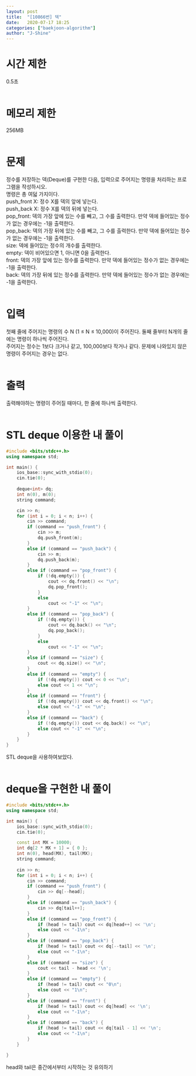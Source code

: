 ```yaml
---
layout: post
title:  "[10866번] 덱"
date:   2020-07-17 18:25
categories: ["baekjoon-algorithm"]
author: "J-Shine"
---
```

# 시간 제한
0.5초<br><br>

# 메모리 제한
256MB<br><br>

# 문제  
정수를 저장하는 덱(Deque)를 구현한 다음, 입력으로 주어지는 명령을 처리하는 프로그램을 작성하시오.<br>
명령은 총 여덟 가지이다.<br>
push_front X: 정수 X를 덱의 앞에 넣는다.<br>
push_back X: 정수 X를 덱의 뒤에 넣는다.<br>
pop_front: 덱의 가장 앞에 있는 수를 빼고, 그 수를 출력한다. 만약 덱에 들어있는 정수가 없는 경우에는 -1을 출력한다.<br>
pop_back: 덱의 가장 뒤에 있는 수를 빼고, 그 수를 출력한다. 만약 덱에 들어있는 정수가 없는 경우에는 -1을 출력한다.<br>
size: 덱에 들어있는 정수의 개수를 출력한다.<br>
empty: 덱이 비어있으면 1, 아니면 0을 출력한다.<br>
front: 덱의 가장 앞에 있는 정수를 출력한다. 만약 덱에 들어있는 정수가 없는 경우에는 -1을 출력한다.<br>
back: 덱의 가장 뒤에 있는 정수를 출력한다. 만약 덱에 들어있는 정수가 없는 경우에는 -1을 출력한다.<br><br>

# 입력  

첫째 줄에 주어지는 명령의 수 N (1 ≤ N ≤ 10,000)이 주어진다. 둘째 줄부터 N개의 줄에는 명령이 하나씩 주어진다.<br>
주어지는 정수는 1보다 크거나 같고, 100,000보다 작거나 같다. 문제에 나와있지 않은 명령이 주어지는 경우는 없다.<br><br>
# 출력  

출력해야하는 명령이 주어질 때마다, 한 줄에 하나씩 출력한다.<br><br>

# STL deque 이용한 내 풀이

```c++
#include <bits/stdc++.h>
using namespace std;

int main() {
	ios_base::sync_with_stdio(0);
	cin.tie(0);
	
	deque<int> dq;
	int n(0), m(0);
	string command;

	cin >> n;
	for (int i = 0; i < n; i++) {
		cin >> command;
		if (command == "push_front") {
			cin >> m;
			dq.push_front(m);
		}
		else if (command == "push_back") {
			cin >> m;
			dq.push_back(m);
		}
		else if (command == "pop_front") {
			if (!dq.empty()) {
				cout << dq.front() << "\n";
				dq.pop_front();
			}
			else
				cout << "-1" << "\n";
		}
		else if (command == "pop_back") {
			if (!dq.empty()) {
				cout << dq.back() << "\n";
				dq.pop_back();
			}
			else
				cout << "-1" << "\n";
		}
		else if (command == "size") {
			cout << dq.size() << "\n";
		}
		else if (command == "empty") {
			if (!dq.empty()) cout << 0 << "\n";
			else cout << 1 << "\n";
		}
		else if (command == "front") {
			if (!dq.empty()) cout << dq.front() << "\n";
			else cout << "-1" << "\n";
		}
		else if (command == "back") {
			if (!dq.empty()) cout << dq.back() << "\n";
			else cout << "-1" << "\n";
		}
	}
}
```
STL deque을 사용하여보았다.<br><br>

# deque을 구현한 내 풀이
```c++
#include <bits/stdc++.h>
using namespace std;

int main() {
	ios_base::sync_with_stdio(0);
	cin.tie(0);

	const int MX = 10000;
	int dq[2 * MX + 1] = { 0 };
	int n(0), head(MX), tail(MX);
	string command;
	
	cin >> n;
	for (int i = 0; i < n; i++) {
		cin >> command;
		if (command == "push_front") {
			cin >> dq[--head];
		}
		else if (command == "push_back") {
			cin >> dq[tail++];
		}
		else if (command == "pop_front") {
			if (head != tail) cout << dq[head++] << '\n';
			else cout << "-1\n";
		}
		else if (command == "pop_back") {
			if (head != tail) cout << dq[--tail] << '\n';
			else cout << "-1\n";
		}
		else if (command == "size") {
			cout << tail - head << '\n';
		}
		else if (command == "empty") {
			if (head != tail) cout << "0\n";
			else cout << "1\n";
		}
		else if (command == "front") {
			if (head != tail) cout << dq[head] << '\n';
			else cout << "-1\n";
		}
		else if (command == "back") {
			if (head != tail) cout << dq[tail - 1] << '\n';
			else cout << "-1\n";
		}
	}

}
```
head와 tail은 중간에서부터 시작하는 것 유의하기<br><br>
